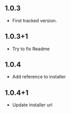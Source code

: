 ## 1.0.3
- First tracked version.

## 1.0.3+1
- Try to fix Readme

## 1.0.4
- Add reference to installer

## 1.0.4+1
- Update installer url